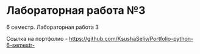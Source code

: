 # Лабораторная работа №3
6 семестр. Лабораторная работа 3

Ссылка на портфолио -  https://github.com/KsushaSeliv/Portfolio-python-6-semestr-
